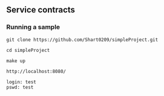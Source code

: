 ## Service contracts

### Running a sample
```console
git clone https://github.com/Shart0209/simpleProject.git
```
```console
cd simpleProject
```
```console
make up
```
```console
http://localhost:8080/
```
```console
login: test
pswd: test
```
